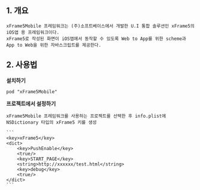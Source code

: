 ## 1. 개요

    xFrame5Mobile 프레임워크는 (주)소프트베이스에서 개발한 U.I 통합 솔루션인 xFrame5의 iOS앱 용 프레임워크이다.
    xFrame5로 작성된 화면이 iOS앱에서 동작할 수 있도록 Web to App를 위한 scheme과 App to Web을 위한 자바스크립트를 제공한다.

## 2. 사용법

**설치하기**

    pod "xFrame5Mobile"

**프로젝트에서 설정하기**

    xFrame5Mobile 프레임워크를 사용하는 프로젝트를 선택한 후 info.plist에 NSDictionary 타입의 xFrame5 키를 생성

    ```
    <key>xFrame5</key>
	<dict>
		<key>PushEnable</key>
		<true/>
		<key>START_PAGE</key>
		<string>http://xxxxxx/test.html</string>
		<key>debug</key>
		<true/>
	</dict>
    ```